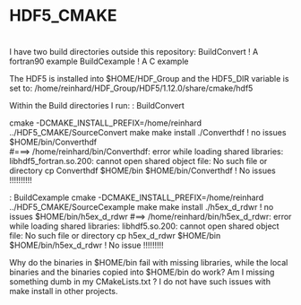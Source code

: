 # HDF5_CMAKE
#
I have two build directories outside this repository:
BuildConvert          ! A fortran90 example
BuildCexample         ! A C example

The HDF5 is installed into $HOME/HDF_Group  and the HDF5_DIR variable is set to:
/home/reinhard/HDF_Group/HDF5/1.12.0/share/cmake/hdf5

Within the Build directories I run:
: BuildConvert

cmake -DCMAKE_INSTALL_PREFIX=/home/reinhard ../HDF5_CMAKE/SourceConvert
make 
make install
./Converthdf      ! no issues
$HOME/bin/Converthdf    
#===> /home/reinhard/bin/Converthdf: error while loading shared libraries: libhdf5_fortran.so.200: cannot open shared object file: No such file or directory
cp Converthdf $HOME/bin
$HOME/bin/Converthdf  ! No issues   !!!!!!!!!!

: BuildCexample
cmake -DCMAKE_INSTALL_PREFIX=/home/reinhard ../HDF5_CMAKE/SourceCexample
make 
make install
./h5ex_d_rdwr    ! no issues
$HOME/bin/h5ex_d_rdwr
#==> /home/reinhard/bin/h5ex_d_rdwr: error while loading shared libraries: libhdf5.so.200: cannot open shared object file: No such file or directory
cp h5ex_d_rdwr $HOME/bin
$HOME/bin/h5ex_d_rdwr   ! No issue !!!!!!!!!


Why do the binaries in $HOME/bin fail with missing libraries, while the local binaries and the 
binaries copied into $HOME/bin do work? Am I missing something dumb in my CMakeLists.txt ?
I do not have such issues with make install in other projects.

